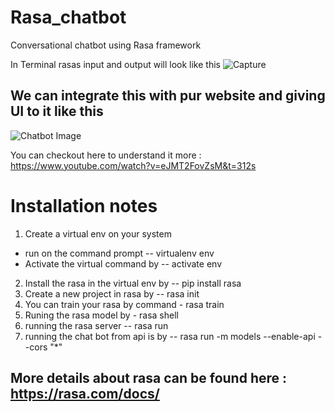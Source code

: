 
# Rasa_chatbot
Conversational chatbot using Rasa framework

In Terminal rasas input and output will look like this
![Capture](https://user-images.githubusercontent.com/23051888/123743393-d09ee600-d8ca-11eb-8642-9cf35ea7e800.PNG)

## We can integrate this with pur website and giving UI to it like this 

![Chatbot Image](https://user-images.githubusercontent.com/23051888/123742442-43a75d00-d8c9-11eb-9bd2-557027df24d5.PNG)

You can checkout here to understand it more : https://www.youtube.com/watch?v=eJMT2FovZsM&t=312s

# Installation notes

1. Create a virtual env on your system 
  * run on the command prompt -- virtualenv env
  * Activate the virtual command by -- activate env
2. Install the rasa in the virtual env by -- pip install rasa
3. Create a new project in rasa by -- rasa init
4. You can train your rasa by command - rasa train
5. Runing the rasa model by - rasa shell
6. running the rasa server -- rasa run 
7. running the chat bot from api is by -- rasa run -m models --enable-api --cors "*"

## More details about rasa can be found here : https://rasa.com/docs/
